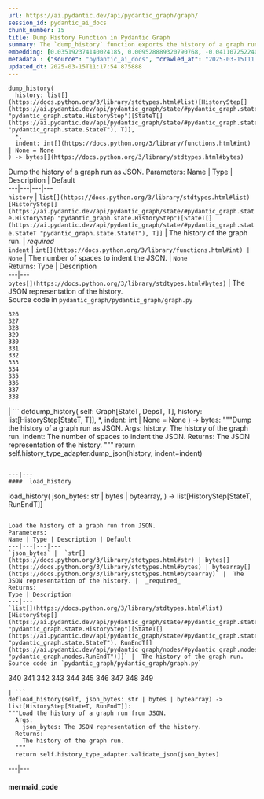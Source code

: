```yaml
---
url: https://ai.pydantic.dev/api/pydantic_graph/graph/
session_id: pydantic_ai_docs
chunk_number: 15
title: Dump History Function in Pydantic Graph
summary: The `dump_history` function exports the history of a graph run as JSON. It requires a `history` parameter, which is a list of `HistoryStep` objects. An optional `indent` parameter can be specified for formatting the output.
embedding: [0.035192374140024185, 0.009528889320790768, -0.04110725224018097, -0.033548083156347275, 0.038184069097042084, 0.01173840370029211, -0.05088164284825325, -0.0004471127176657319, -0.0088152214884758, 0.03649410605430603, 0.014730098657310009, -0.020302414894104004, 0.013405531644821167, -0.06627402454614639, 0.012309337966144085, 0.03165258467197418, -0.011852591298520565, 0.04247749224305153, 0.006074738223105669, 0.04624565690755844, 0.016477156430482864, -0.013405531644821167, 0.04282005503773689, 0.01605466566979885, 0.03535223752260208, -0.01686539128422737, -0.02066781185567379, 0.04001105949282646, 0.025143936276435852, -0.015746360644698143, -0.04882628098130226, -0.018064353615045547, -0.026856737211346626, 0.007416433189064264, 0.023819368332624435, -0.0021267293486744165, 0.005909167230129242, 0.011909684166312218, 0.006788406055420637, 0.011555705219507217, 0.02135293371975422, -0.07641381025314331, -0.0035854659508913755, 0.055175065994262695, -0.01590622216463089, 0.011315912939608097, -0.0089522460475564, 0.041723862290382385, -0.004992818459868431, 0.016191689297556877, -0.03208649531006813, 0.007713318802416325, -0.024047741666436195, -0.0469079427421093, -0.04932870343327522, -0.0042306212708354, -0.016579924151301384, -0.0054552750661969185, -0.027336321771144867, -0.02557784505188465, 0.017619024962186813, -0.020656393840909004, 0.0012681873049587011, 0.061478178948163986, -0.02598891779780388, 0.02576054446399212, 0.005249738693237305, 0.043779224157333374, 0.007079582195729017, -0.010939096100628376, 0.008312799967825413, 0.04393908381462097, -0.018989266827702522, -0.05668233335018158, 0.0023208470083773136, -0.05663665756583214, 0.024573002010583878, 0.055175065994262695, 0.0009484642068855464, -0.035671960562467575, 0.0023722308687865734, 0.030259504914283752, -0.038892026990652084, 0.002793294843286276, 0.013805185444653034, -0.04741036519408226, -0.01792732998728752, -0.03991970792412758, 0.022003797814249992, -0.037978533655405045, 0.002504973206669092, -0.021923867985606194, -0.06458406150341034, 0.01884082332253456, 0.05389617383480072, -0.027062274515628815, 0.005335378926247358, -0.01777888648211956, -0.03176677227020264, 0.0003461287706159055, 0.006400170736014843, -0.03665396571159363, -0.053302403539419174, 0.01085345633327961, 0.026674039661884308, 0.058646347373723984, 0.013291344977915287, 0.04035361856222153, -0.006200343836098909, 0.0013623913982883096, -0.055631812661886215, -0.011875428259372711, -0.018932173028588295, 0.018429750576615334, -0.017413487657904625, 0.024778537452220917, -0.03131002187728882, 0.005315396003425121, 0.010590827092528343, -0.010870584286749363, -0.06613700091838837, -0.07088717073202133, 0.00017083417333196849, -0.018555356189608574, 0.005503804422914982, -0.0019540218636393547, -0.05302835628390312, -0.0018983556656166911, -0.029346009716391563, 0.03414185717701912, 0.009020757861435413, -0.019685806706547737, 0.0130058778449893, -0.07824080437421799, 0.017310719937086105, 0.0208961870521307, -0.034735627472400665, 0.016397226601839066, 0.0031686839647591114, 0.05695638060569763, 0.0352608859539032, -0.020610719919204712, -0.02598891779780388, 0.0019939872436225414, 0.007975948974490166, 0.034530092030763626, -0.03743043541908264, 0.038435280323028564, -0.0013616776559501886, -0.008426986634731293, 0.05412454903125763, 0.06604564934968948, 0.016317294910550117, -0.024938398972153664, 0.025509333238005638, 0.0021609854884445667, 0.024435976520180702, 0.025372309610247612, 0.007410724181681871, 0.014878541231155396, -0.031058812513947487, 0.03555777296423912, -0.023237016052007675, -0.04441867023706436, -0.022825943306088448, 0.04759306088089943, -0.0506075955927372, -0.004259168170392513, -0.03441590443253517, -0.030305178835988045, -0.017310719937086105, -0.060747381299734116, 0.01173840370029211, 0.041952233761548996, 0.0078046685084700584, 0.008124391548335552, -0.06942558288574219, -0.012617642059922218, -0.01611175946891308, -0.033319711685180664, -0.02598891779780388, -0.012138057500123978, -0.05407887324690819, -0.022757431492209435, -0.08253422379493713, -0.028752239421010017, 0.012195151299238205, 0.07399304956197739, 0.016888229176402092, 0.07093284279108047, -0.015369544737040997, 0.009094979614019394, 0.010836328379809856, -0.03067057766020298, -0.008341346867382526, -0.012960202991962433, 0.06449270993471146, 0.005018510390073061, -0.006948267575353384, 0.054261572659015656, -0.01704809069633484, 0.05229755863547325, 0.004436157643795013, -0.013519718311727047, 0.010191172361373901, -0.023031478747725487, -0.016979578882455826, -0.012434943579137325, 0.01717369630932808, -0.06348786503076553, -0.001293165609240532, 0.016248783096671104, -0.009922834113240242, -0.001767040928825736, 0.020382344722747803, -0.011264529079198837, -0.045880261808633804, 0.00971158780157566, 0.005869201850146055, 0.028957774862647057, 0.01744774542748928, 0.039805520325899124, -0.00420492934063077, -0.00679411506280303, 0.003591175191104412, -0.010567989200353622, 0.014764354564249516, -0.04419029504060745, 0.011647054925560951, 0.055905863642692566, 0.023865044116973877, -0.01904636062681675, -0.02808995544910431, -0.008352764882147312, -0.014889960177242756, 0.0016428626840934157, -0.01995985396206379, -0.015164008364081383, 0.0416325107216835, 0.005880620796233416, -0.004316261503845453, 0.028866425156593323, 0.007296537049114704, 0.004153545014560223, -0.0022908728569746017, 0.03062490187585354, -0.00019054923905059695, -0.06832938641309738, 0.006131831556558609, 0.02877507545053959, 0.0034941164776682854, 0.010059857740998268, -0.00012310766032896936, -0.047730088233947754, -0.02312282845377922, -0.029117636382579803, -0.012503455393016338, -0.0308532752096653, -0.02284878119826317, 0.0060519007965922356, 0.06440135836601257, -0.016214527189731598, -0.005372489336878061, 0.024207603186368942, -0.025463659316301346, -0.011589961126446724, 0.03046504035592079, -0.024298952892422676, -0.040102407336235046, -0.017607606947422028, 0.012058126740157604, 0.0021709767170250416, 0.028980612754821777, 0.02745050936937332, -0.007736156228929758, 0.03181244432926178, 0.0016385806957259774, 0.026856737211346626, 0.018783729523420334, -0.034735627472400665, 0.01765328086912632, 0.03338822349905968, 0.0078046685084700584, 0.03304566442966461, 0.0019497397588565946, 0.007821796461939812, -0.012355012819170952, 0.014752935618162155, 0.03644843026995659, 0.0009206311660818756, 0.02241487056016922, 0.011841172352433205, 0.020827673375606537, -0.015666430816054344, -0.012697573751211166, 0.0025192464236170053, 0.012834597378969193, 0.05526641756296158, 0.01323425117880106, -0.016774041578173637, -0.011607089079916477, -0.03832109272480011, 0.010921968147158623, 0.017664698883891106, -0.01109324861317873, 0.05279998108744621, -0.030807601287961006, -0.048415206372737885, 0.05654530972242355, 0.0015243939124047756, -0.02715362422168255, -0.00047601625556126237, -0.002603459171950817, 0.032177843153476715, 0.003979410510510206, 0.03505535051226616, 0.028432516381144524, -0.021444283425807953, -0.007125257048755884, -0.02349964529275894, -0.02534947171807289, -0.06070170924067497, 0.03955431282520294, 0.051703788340091705, -0.03699652478098869, -0.026628363877534866, -0.01671694964170456, 0.0016457174206152558, -0.007399305235594511, 0.044030435383319855, -0.024527326226234436, 0.006822661962360144, -0.009665913879871368, 0.04389340803027153, 0.05106434226036072, -0.02439030259847641, -0.03571763262152672, -0.009957090020179749, 0.023636668920516968, 0.013907953165471554, -0.05225188285112381, 0.0028304054867476225, -0.028912100940942764, -0.08029616624116898, -0.021615562960505486, 0.048186834901571274, 0.002395068295300007, 0.041929397732019424, -0.016602762043476105, -0.03535223752260208, 0.02274601347744465, 0.02349964529275894, 0.04345950111746788, 0.016454318538308144, -0.01653425022959709, -0.02071348764002323, -0.03669964149594307, -0.0169224850833416, 0.013188576325774193, 0.00853546429425478, 0.005095586180686951, -0.0033884935546666384, -0.023750856518745422, -0.031081650406122208, -0.031241511926054955, 0.0013766647316515446, -0.03907472640275955, 0.007810377981513739, 0.030533552169799805, -0.02274601347744465, 0.019662968814373016, 0.025052586570382118, 0.014604493044316769, -0.008592557162046432, -0.040056731551885605, -0.026057429611682892, -0.002573485253378749, 0.012640479952096939, 0.017162278294563293, 0.05229755863547325, 0.012457780539989471, 0.00035736901918426156, 0.01301729679107666, 0.005309686530381441, -0.03500967472791672, 0.005720759276300669, 0.0297114085406065, -0.01531245093792677, 0.011669891886413097, 0.019674386829137802, 0.04247749224305153, -0.029688570648431778, -0.0068169524893164635, 0.001942603150382638, 0.015301032923161983, 0.014604493044316769, 0.023750856518745422, -0.024047741666436195, 0.036334242671728134, 0.012480618432164192, -0.024755699560046196, 0.0034798430278897285, 0.011966777965426445, -0.008569720201194286, 0.010693594813346863, 0.016442900523543358, 0.061432503163814545, 0.00662283506244421, 0.015495150350034237, -0.025189610198140144, 0.01383944135159254, 0.005463839042931795, -0.005852073896676302, -0.06568025052547455, 0.0025535025633871555, -0.051247041672468185, 0.008672487922012806, 0.0269937627017498, 0.010231138207018375, 0.04430448263883591, -0.031972307711839676, -0.041198600083589554, -0.01615743339061737, -0.043322477489709854, -0.03765881061553955, 0.06883180886507034, 0.032132167369127274, -0.05581451207399368, 0.04065050557255745, -0.04695361480116844, -0.0009805791778489947, 0.010231138207018375, 0.018909335136413574, 0.04343666136264801, 0.031469885259866714, -0.026057429611682892, -0.015004146844148636, 0.013873697258532047, 0.005092731676995754, -0.03386780619621277, -0.017287883907556534, -0.007553457282483578, 0.055905863642692566, 0.02276884950697422, -0.02391071803867817, -0.050972990691661835, 0.023042898625135422, -0.03437022864818573, 0.044784065335989, -0.011481483466923237, 0.0767335370182991, -0.04229479283094406, -0.028638051822781563, -0.021444283425807953, -0.02228926494717598, -0.012914528138935566, 0.04302559047937393, -0.03258891403675079, 0.025714870542287827, -0.06764426827430725, -0.01615743339061737, 0.024344628676772118, 0.0015814873622730374, 0.025212448090314865, 0.029208986088633537, -0.014810029417276382, 0.032657425850629807, 0.02717646025121212, -0.008084425702691078, 0.020553626120090485, 0.014570237137377262, -0.009163491427898407, 0.0011404408141970634, 0.004815828520804644, 0.014912797138094902, -0.0322691909968853, -0.008090135641396046, 0.03236054256558418, 0.03998821973800659, 0.006708475295454264, -0.04437299445271492, -0.009762972593307495, -0.00691972067579627, -0.04220344498753548, 0.010705013759434223, 0.007130966521799564, -0.014010721817612648, -0.027359159663319588, -0.0046017286367714405, 0.004070759750902653, -0.012857435271143913, 0.03902905061841011, 0.008090135641396046, -0.010037020780146122, -0.0063773333095014095, 0.05823527276515961, -0.061204131692647934, -0.033822134137153625, 0.04186088591814041, -0.04220344498753548, -0.037042200565338135, -0.033776458352804184, 0.027815906330943108, 0.04199790954589844, 0.0013445497024804354, -0.09166917204856873, 0.004795846063643694, -0.03569479659199715, 0.02624012902379036, -0.001354541047476232, 0.008683906868100166, 5.343585871742107e-05, 0.0171965342015028, -0.0006565741496160626, 0.00947179552167654, 0.00661712558940053, -0.015026983805000782, -0.016043247655034065, 0.02094186097383499, -0.008957955054938793, -0.021592725068330765, -0.021410027518868446, 0.025829056277871132, -0.014878541231155396, 0.000971301575191319, 0.03199514374136925, 0.021558469161391258, -0.085320383310318, 0.028957774862647057, -0.013965046964585781, 0.026833901181817055, 0.009351899847388268, -0.02023390308022499, 0.03665396571159363, -0.008997920900583267, -0.03674531728029251, -0.008444114588201046, 0.004987108986824751, 0.005840655416250229, -0.0002670900721568614, 0.019080616533756256, -0.0022894456051290035, 0.0020967551972717047, 0.019617294892668724, 0.00108620198443532, 0.012788922525942326, 0.03206365555524826, -0.02466435171663761, -0.009614529088139534, -0.0013474043225869536, 0.0035112444311380386, 0.0020539353135973215, 0.02185535617172718, -0.06490378081798553, -0.02307715453207493, -0.008404149673879147, 0.006291693076491356, -0.003471279051154852, 0.009488923475146294, 0.00019161973614245653, 0.004755880683660507, -0.02170691266655922, 0.03441590443253517, 0.029391685500741005, -0.021969541907310486, 0.03619721904397011, 0.046062957495450974, 0.026422828435897827, -0.02484704926609993, 0.009329061955213547, 0.05613423511385918, -0.028432516381144524, 0.028660889714956284, -0.03370794653892517, 0.009546017274260521, -0.03373078256845474, -0.024710025638341904, -0.03606019541621208, -0.025463659316301346, -0.007005360908806324, -0.07102419435977936, -0.0055694617331027985, 0.0015101205790415406, 0.014867122285068035, -0.03110448643565178, -0.0002972425427287817, -0.01681971736252308, -0.0006287411088123918, -0.001146863796748221, -0.05914876610040665, -0.04069617763161659, 0.02765604481101036, 0.004681659396737814, -0.006217471789568663, -0.006217471789568663, 0.011310203932225704, 0.029186148196458817, -0.015974733978509903, -0.05951416492462158, 0.034278880804777145, 0.014090652577579021, -0.018475426360964775, -0.00208961870521307, 0.038480956107378006, -0.014935635030269623, -0.0026791079435497522, 0.000202324750716798, 0.003031659871339798, -0.01623736508190632, 0.017870236188173294, -0.025714870542287827, 0.007119547575712204, -0.02580621838569641, -0.013690998777747154, -0.012229407206177711, 0.00864965096116066, -0.020976116880774498, 0.01940033957362175, 0.044989604502916336, -0.057276103645563126, 0.011943940073251724, 0.01653425022959709, 0.023590994998812675, 0.005058475770056248, 0.003545500570908189, -0.009271969087421894, -0.01912629045546055, 0.03322836011648178, -0.018829405307769775, -0.006280274596065283, -0.04672524333000183, -0.02576054446399212, 0.034735627472400665, -0.0018070063088089228, -0.04062766581773758, 0.009768681600689888, 0.01805293560028076, 0.008615395054221153, -0.011898265220224857, 0.008455533534288406, 0.033593758940696716, 0.006034772843122482, 4.24632198701147e-05, 0.03418752923607826, 0.03329687565565109, 0.03222351893782616, -0.02697092480957508, 0.01496989093720913, -0.008438405580818653, 0.011806916445493698, 0.003399912267923355, -0.01276608556509018, 0.028455352410674095, 0.01572352461516857, -0.00019661540864035487, -0.017036672681570053, -0.024550164118409157, -0.0409245528280735, -0.03603735566139221, -4.4336597056826577e-05, -0.024732863530516624, 0.027770232409238815, -0.01174982264637947, -0.001016976311802864, 0.0017042381223291159, 0.027975767850875854, 0.011607089079916477, -0.008855187334120274, 0.02464151382446289, 0.03622005507349968, -0.0066456724889576435, 0.026537014171481133, 0.047273337841033936, -0.008512626402080059, 0.010693594813346863, -0.01950310729444027, 0.022551894187927246, 0.00022980094945523888, -0.007713318802416325, 0.06622835248708725, -0.05490101873874664, -0.004436157643795013, -0.03016815520823002, -0.010008473880589008, 0.05499236658215523, -0.006057610269635916, 7.435523730237037e-05, -0.0088152214884758, 0.029642896726727486, 0.0020767725072801113, -0.018601031973958015, -0.020724905654788017, -0.0030973171815276146, -0.003556919051334262, -0.01092767808586359, 0.0416325107216835, 0.002278026891872287, 0.028501028195023537, 0.032885801047086716, -0.04551486298441887, 0.021821100264787674, -0.02694808691740036, -0.0219581238925457, -0.005563752260059118, -0.02150137722492218, 0.025851894170045853, -0.011852591298520565, 0.005672229919582605, -4.833982529817149e-06, -0.021718330681324005, -0.01811002753674984, 0.04051348194479942, -0.041449811309576035, 0.006348786875605583, 0.0026277240831404924, 0.006074738223105669, 0.012526293285191059, 0.008284253068268299, -0.024687187746167183, -0.016420062631368637, 0.016682693734765053, 0.017561931163072586, -0.035192374140024185, -0.034073345363140106, 0.008655359968543053, -0.025692032650113106, -0.005009946413338184, 0.003565483260899782, -0.007627679035067558, -0.012492037378251553, -0.03946296125650406, 0.010214010253548622, 0.0030516425613313913, 0.017265046015381813, -0.044076107442379, -0.0018769457237794995, -0.007302246522158384, 0.01519826427102089, -0.025623520836234093, 0.0016285893507301807, -0.014501725323498249, 0.025874732062220573, 0.03199514374136925, -0.016979578882455826, -0.004453285597264767, -0.06814669072628021, -0.02241487056016922, 0.0253037977963686, 0.013999302871525288, 0.018806567415595055, -0.0009955662535503507, 0.006417298689484596, 0.007416433189064264, -0.03000829368829727, 0.04414461925625801, 0.019902760162949562, 0.018646705895662308, 0.008152938447892666, -0.025737706571817398, 0.044281646609306335, -0.03528372570872307, -0.009089269675314426, -0.0013110073050484061, 0.02624012902379036, -0.015894804149866104, -0.04208925738930702, -0.0007985940319485962, 0.03252040222287178, 0.006228890269994736, -0.034256044775247574, -0.021923867985606194, -0.016191689297556877, -0.005532350856810808, 0.0025363746099174023, 0.010921968147158623, -0.02256331406533718, 0.024732863530516624, -0.021592725068330765, 0.022814525291323662, -0.02489272505044937, -0.002592040691524744, 0.021204490214586258, 0.01508407760411501, 0.016340132802724838, 0.0011211717501282692, 0.039622824639081955, -0.041449811309576035, -0.02309999242424965, -0.0009349044994451106, -0.02788441814482212, -0.027336321771144867, -0.051658112555742264, 0.02993978187441826, 0.009563145227730274, -0.00914065446704626, 0.003091607941314578, 0.03067057766020298, -0.07746433466672897, -0.024207603186368942, 0.04905465245246887, -0.0027105093467980623, 0.0030202411580830812, 0.023168504238128662, -0.0226660817861557, 0.007821796461939812, 0.0017256481805816293, -0.05019652098417282, -0.024984074756503105, -0.02783874422311783, 0.016214527189731598, 0.005029928870499134, 0.025897568091750145, -0.005489530973136425, 0.016876811161637306, -0.009620239026844501, 0.010019892826676369, -0.020656393840909004, -0.01600898988544941, -0.012480618432164192, 0.005880620796233416, 0.011875428259372711, 0.04409894719719887, -0.0036454140208661556, 0.0013152892934158444, 0.028409678488969803, 0.018372658640146255, 0.03137853369116783, 0.022277846932411194, -0.0140678146854043, -0.03692801296710968, -0.013987883925437927, -0.05599721148610115, 0.039805520325899124, 0.002779021393507719, 0.03089895099401474, 0.03857230395078659, -0.047730088233947754, 0.015106914564967155, -0.024687187746167183, 0.002369376365095377, -0.0012774649076163769, 0.0212501659989357, -0.015072658658027649, -0.023613832890987396, 0.024710025638341904, -0.02102179266512394, 0.04923735186457634, -0.014615911990404129, 0.021078884601593018, 0.004630275070667267, 0.0027875856030732393, 0.03717922419309616, 0.007884599268436432, -0.011367296800017357, -0.023031478747725487, 0.000780752336140722, -0.00030259505729191005, 0.022003797814249992, 0.0067712776362895966, -0.011681310832500458, -0.0467480793595314, 0.0029802757780998945, -0.012731829658150673, -0.01555224321782589, -0.009386155754327774, 0.023750856518745422, -0.024230441078543663, -0.013645323924720287, 0.009723006747663021, -0.012092383578419685, -0.017584769055247307, 0.0031001719180494547, -0.005640828516334295, 0.0053211054764688015, -0.02254047617316246, -0.0016171707538887858, -0.017413487657904625, 0.023865044116973877, 0.017082346603274345, 0.024321790784597397, 0.02033667080104351, -0.0056836484000086784, -0.016100339591503143, 0.018018677830696106, 0.013188576325774193, -0.0134968813508749, 0.015255358070135117, -0.025463659316301346, 0.04019375890493393, 0.030328016728162766, -0.016454318538308144, -0.0030801892280578613, -0.017961585894227028, 0.020428020507097244, -0.002960293088108301, 0.03039652854204178, -0.04855223000049591, -0.005184081383049488, 0.021033210679888725, 0.01020830124616623, -0.0003377431712578982, -0.04396192356944084, 0.022140823304653168, 0.009049304760992527, -0.01543805655092001, -0.017310719937086105, 0.007793249562382698, 0.04672524333000183, 0.030099643394351006, 0.014821448363363743, 0.00021766861027572304, -0.007342211902141571, -0.0051869358867406845, 0.006183215882629156, 0.017561931163072586, -0.004707351326942444, 0.003825258230790496, -0.028204141184687614, 0.04199790954589844, 0.01611175946891308, 0.038937702775001526, -0.025509333238005638, 0.03144704923033714, -0.005540914833545685, 0.02343113347887993, 0.004207783844321966, 0.044989604502916336, -0.038229744881391525, 0.016351550817489624, -0.05686503276228905, 0.07458682358264923, 0.010214010253548622, 0.015015565790235996, 0.003839531447738409, -0.017710374668240547, -0.020679231733083725, 0.019697224721312523, -0.01613459549844265, 0.017664698883891106, -0.01346262451261282, -0.03875500336289406, -0.02031383290886879, 0.01590622216463089, 0.029642896726727486, -0.00876383762806654, -0.019446013495326042, -0.01116747036576271, -0.016899647191166878, 0.0019012104021385312, 0.00459601916372776, -0.008843768388032913, 0.02555500902235508, 0.05065326765179634, -0.014239095151424408, 0.010824909433722496, -0.010413836687803268, 0.002192386658862233, -0.029551547020673752, 0.037270575761795044, 0.005892039276659489, -0.028866425156593323, 0.009665913879871368, 0.002910336246713996, 0.020393764600157738, 0.004852939397096634, -0.03039652854204178, 0.014239095151424408, -0.018018677830696106, 0.04638268053531647, 0.032885801047086716, 0.0037881473544985056, 0.02669687569141388, 0.056088559329509735, 0.02436746470630169, 0.02388788014650345, 0.006531485356390476, 0.046588219702243805, -0.009334771893918514, 0.02651417814195156, 0.029323173686861992, 0.0311273243278265, 0.022197915241122246, 0.00919203832745552, 0.03416469320654869, 0.0064230081625282764, -0.038024209439754486, 0.008843768388032913, 0.030761927366256714, 0.05302835628390312, 0.017824560403823853, 0.03208649531006813, 0.0060404823161661625, -0.00459030969068408, 0.0050527662970125675, -0.007896018214523792, -0.009112107567489147, 0.02320276014506817, 0.04236330837011337, 0.03530656173825264, 0.004150690510869026, -0.051018666476011276, -0.0026876721531152725, 0.058006901293992996, -0.014615911990404129, 0.025280959904193878, 0.01301729679107666, 0.024253278970718384, 0.00017868450959213078, 0.004541780333966017, 0.0009220584761351347, 0.010670757852494717, -0.06321381777524948, -0.0024807085283100605, -0.009585983119904995, 0.0039394451305270195, -0.0021410027984529734, -0.041221439838409424, -0.0267197135835886, 0.010253975167870522, 0.021592725068330765, -0.010493767447769642, -0.05152108892798424, 0.021284421905875206, -0.026377152651548386, 0.02276884950697422, 0.008061588741838932, -0.009979926981031895, 0.010893421247601509, 0.008164356462657452, -0.02411625348031521, -0.03320552408695221, 1.0019223736890126e-05, 0.013576812110841274, 0.0425003319978714, -0.0269937627017498, -0.025258122012019157, -0.0030059677083045244, -0.026331478729844093, -0.009197747334837914, -0.010813490487635136, 0.004567472264170647, 0.01162421703338623, 0.027747394517064095, 0.032155007123947144, 0.06198060140013695, 0.03482697531580925, -0.002544938586652279, 0.018406914547085762, 0.008855187334120274, -0.009854321368038654, -0.021010372787714005, 0.020964698866009712, -0.0028204142581671476, 0.024573002010583878, -0.001662845374085009, 7.127755088731647e-05, 0.03363943472504616, 0.010493767447769642, -0.006965395528823137, 0.006714184302836657, -0.02191244810819626, 0.0002624512417241931, -0.021547051146626472, -0.03608303144574165, 0.02674255147576332, 0.004521797876805067, 0.015266776084899902, 0.0032942895777523518, 0.026582689955830574, 0.006537194829434156, 0.006828371435403824, -0.018646705895662308, 0.012800341472029686, -0.03400483354926109, -0.015129752457141876, -0.010259685106575489, 0.003468424314633012, -0.02349964529275894, -0.005181226413697004, 0.005386762786656618, 0.022757431492209435, -0.03642559424042702, -0.0042448947206139565, 0.0037053620908409357, -0.04905465245246887, -0.006137541029602289, 0.014204839244484901, -0.0056265550665557384, -0.026103105396032333, -0.026582689955830574, -0.025966079905629158, -0.009557436220347881, 0.024527326226234436, -0.014250514097511768, -0.011127504520118237, -0.0039194622077047825, -0.0018626723904162645, -0.0068740458227694035, 0.009089269675314426, -0.028752239421010017, 0.004159254487603903, -0.008210031315684319, 0.008124391548335552, 0.003297144081443548, -0.023865044116973877, -0.008272834122180939, 0.04896330460906029, 0.010076985694468021, 0.03882351517677307, -0.017390651628375053, 0.008152938447892666, 0.043139778077602386, 0.023339783772826195, -0.0009941388852894306, -0.008204322308301926, -0.012914528138935566, 0.014079233631491661, -0.02786158211529255, 0.014638748951256275, 0.006577160209417343, -0.003502680454403162, 0.019491689279675484, -0.003659687237814069, 0.008626813068985939, 0.003725344780832529, 0.014992727898061275, -0.01995985396206379, -0.007519201375544071, 0.002253762213513255, -0.020702067762613297, 0.027975767850875854, -0.00924342218786478, 0.0012874562526121736, -0.03153839707374573, -0.03261175379157066, 0.017482001334428787, -0.039348773658275604, -0.014467468485236168, 0.013850860297679901, -0.02509826049208641, -0.008820931427180767, -0.013736673630774021, -0.014227676205337048, 0.005635119043290615, -0.010271103121340275, 0.016328712925314903, 0.01975431852042675, 0.05791554972529411, 0.003191521391272545, -0.00638875225558877, 0.01394220907241106, -0.006046191789209843, -0.01173840370029211, -0.020930442959070206, 0.03626573085784912, 0.003813839517533779, -0.02312282845377922, -0.012663316912949085, -0.0030259503982961178, 0.00911781657487154, -0.0018598176538944244, 0.02343113347887993, -0.010807781480252743, 0.015152589417994022, 0.017961585894227028, 1.844384678406641e-05, 0.011898265220224857, 0.0267197135835886, 0.029642896726727486, 0.000145320562296547, -0.024093417450785637, 0.009517470374703407, 0.012514874339103699, 0.009905706159770489, -0.005480966996401548, 0.011350168846547604, 0.019411757588386536, 0.01062508299946785, -0.0565909817814827, 0.01977715641260147, 0.0059833889827132225, -0.026651201769709587, 0.004250604193657637, 0.008997920900583267, 0.01919480226933956, -0.025646356865763664, 0.029779920354485512, 0.01651141233742237, 0.0020696360152214766, -0.008369892835617065, -0.02763320878148079, 0.033319711685180664, -0.005095586180686951, 0.0052640121430158615, -0.005680793896317482, -0.008798093535006046, 0.011692729778587818, 0.027930093929171562, 0.023773694410920143, -0.033319711685180664, -0.02489272505044937, 0.002489272505044937, -0.018018677830696106, -0.00959740113466978, 0.020519370213150978, 0.018760893493890762, 0.03181244432926178, -0.023842206224799156, -0.014239095151424408, 0.03459860384464264, -9.010053327074274e-05, 0.01592906005680561, -0.018144283443689346, 0.018498262390494347, 0.000558088009711355, 0.013142901472747326, 0.021649818867444992, 0.007656225468963385, 0.010807781480252743, -0.00620605330914259, 0.034507252275943756, 0.01937750168144703, 0.009283388033509254, -0.007753284182399511, -0.0011746968375518918, 0.028021443635225296, 0.028980612754821777, 0.017973003908991814, -0.0171965342015028, -0.007524910848587751, 0.033776458352804184, -0.030076805502176285, 0.00028279077378101647, 0.014673004858195782, -0.0233740396797657, 0.029665732756257057, 0.018475426360964775, 0.03466711565852165, -0.03644843026995659, -0.013907953165471554, 0.009717297740280628, 0.02692524902522564, 0.029802758246660233, -0.002870370866730809, -0.029208986088633537, -0.005706485826522112, -0.02023390308022499, -0.0033770748414099216, 0.021489957347512245, -0.0006744158454239368, 0.047044966369867325, 0.02220933511853218, 0.012377849780023098, -0.0021966686472296715, -0.018292726948857307, -0.02289445511996746, 0.0091292355209589, -0.010088404640555382, 0.009951380081474781, -0.027039436623454094, 0.001956876367330551, -0.01092767808586359, -0.027815906330943108, -0.02046227641403675, -0.04535499960184097, -0.019891342148184776, -0.024230441078543663, 0.009780100546777248, 0.016933903098106384, 0.005669374950230122, 0.009374736808240414, 0.00964878499507904, -0.009226294234395027, 0.030099643394351006, -0.019137708470225334, -0.011898265220224857, -0.0208961870521307, -0.01358823012560606, 0.007399305235594511, 0.008415567688643932, -0.019229058176279068, -0.02507542259991169, 0.01276608556509018, 0.0036825246643275023, -0.012286501005291939, -0.00847266148775816, 0.009757262654602528, -0.022597569972276688, 0.024984074756503105, -0.024732863530516624, -0.009574564173817635, 0.005660810973495245, 0.02411625348031521, 0.013770929537713528, 0.0004988536238670349, -0.014022139832377434, 0.005786416586488485, -0.005118423607200384, 0.00872387271374464, -0.004550344310700893, 0.00914065446704626, 0.01821279712021351, -0.05234323441982269, 0.013177158311009407, 0.004347662907093763, -0.006308821029961109, -0.01361106801778078, -0.0015843419823795557, 0.029551547020673752, -0.0017998695839196444, 0.0027990040834993124, 0.0003975128347519785, 0.0382525809109211, -0.017013834789395332, 0.02509826049208641, 0.008095844648778439, 0.03199514374136925, 0.004316261503845453, -0.003354237647727132, 0.05111001804471016, 0.011601380072534084, 0.011955359019339085, 0.008872315287590027, -0.0008207177161239088, -0.05188648775219917, -0.01044809352606535, -0.004290569573640823, 0.022426290437579155, -0.005752160679548979, 0.005343942902982235, 0.005132697056978941, 0.011241691187024117, 0.0008556874236091971, 0.01952594518661499, -0.01108182966709137, 0.00686262734234333, -0.0032314867712557316, 0.029346009716391563, 0.014284770004451275, 0.00853546429425478, -0.017584769055247307, -0.00467880442738533, 0.040559154003858566, -0.01277750451117754, -0.0056579564698040485, -0.013542555272579193, 0.02765604481101036, -0.026354316622018814, -0.02486988715827465, -0.024435976520180702, 0.013028714805841446, -0.0031087358947843313, 0.04487541690468788, 0.011886847205460072, -0.011532868258655071, -0.02343113347887993, -0.00226660817861557, 0.007998785935342312, -0.01850968226790428, 0.017698954790830612, 0.011664182879030704, 0.04090171679854393, 0.007256571669131517, -0.012183732353150845, 0.01567784883081913, 0.04090171679854393, -0.03770448639988899, -0.01940033957362175, -0.0029802757780998945, -0.0028289782349020243, 0.019320407882332802, -0.0314013734459877, -0.014924216084182262, 0.026331478729844093, 0.0036967978812754154, 0.011001898907124996, -0.001558649935759604, 0.004967126064002514, -0.03302282467484474, 0.0024507343769073486, -0.012537711299955845, 0.014889960177242756, -0.02322559803724289, -0.0395086370408535, 0.015871966257691383, 0.05142974108457565, -0.006046191789209843, 0.006599997635930777, -0.003297144081443548, 0.00679411506280303, 0.006011935416609049, -0.03930310159921646, -0.02343113347887993, 0.05389617383480072, -0.0019226204603910446, 0.02226642705500126, 0.01904636062681675, -0.018418332561850548, 0.012297919020056725, 0.004890050273388624, -0.006337367929518223, -0.07559166848659515, 0.007884599268436432, 0.05668233335018158, 0.03249756619334221, -0.0020039784722030163, -0.017185114324092865, 0.01671694964170456, 0.0352608859539032, 0.003562628524377942, -0.028044279664754868, 2.5625125999795273e-05, -0.0077475751750171185, 0.01773321069777012, 0.006908302195370197, -0.045446351170539856, 0.019662968814373016, -0.005184081383049488, -0.017744630575180054, -0.009945671074092388, -0.007330793421715498, -0.007490654941648245, 0.022574732080101967, 0.006166087929159403, -0.016123177483677864, 0.015529406256973743, -0.03603735566139221, 0.0012260809307917953, -0.04567472264170647, -0.037498947232961655, -0.0032257772982120514, 0.024435976520180702, 0.019548781216144562, 0.019845668226480484, 0.011373006738722324, 0.0003550496185198426, 0.025417983531951904, 0.035443585366010666, 0.0034455868881195784, 0.022677499800920486, -0.023305527865886688, 0.01998269185423851, 0.0014366128016263247, 0.008415567688643932, 0.01578061655163765, -0.01168701983988285, 0.009249131195247173, -0.03302282467484474, -0.03944012522697449, -0.0060975756496191025, 0.007393595762550831, -0.03441590443253517, 0.0031972306314855814, -0.005697921849787235, -0.006594288162887096, -0.009511761367321014, -0.000735791283659637, -0.04878060519695282, 0.015620755963027477, -0.011943940073251724, -0.03185812011361122, 0.019331827759742737, -0.005332523956894875, 0.03500967472791672, -0.005686503369361162, 0.022551894187927246, 0.03158407285809517, 0.03816123306751251, -0.017995841801166534, 0.008741000667214394, 0.010425255633890629, 0.0005634405533783138, -0.010539442300796509, -0.048415206372737885, -0.002489272505044937, 0.001999696483835578, 0.0038794968277215958, -0.021033210679888725, 0.005272576119750738, -0.0006833366933278739, -0.005892039276659489, 0.018852243199944496, -0.015860548242926598, 0.003591175191104412, 0.008512626402080059, 0.014730098657310009, 0.005994807463139296, -0.01879514940083027, 0.013759510591626167, 0.0168425552546978, -0.02102179266512394, -0.013896535150706768, 0.0006790547049604356, -0.02246054634451866, -0.036836665123701096, 0.006639963015913963, 0.01055086124688387, -0.010733559727668762, -0.00022748153423890471, 0.026788225397467613, -0.025943243876099586, -0.030739089474081993, 0.022723175585269928, -0.0335252471268177, 0.021467119455337524, -0.032383378595113754, 0.006354495882987976, -0.024435976520180702, 0.007964530028402805, -0.03290863707661629, 0.01277750451117754, -0.04969409853219986, 0.030145317316055298, 0.0052640121430158615, -0.022277846932411194, 0.008073007687926292, -0.019937017932534218, 0.01323425117880106, -0.022471964359283447, 0.006868336815387011, -0.004610292613506317, 0.014056396670639515, -0.03261175379157066, 0.016168851405382156, -0.021547051146626472, -0.014478887431323528, -0.005272576119750738, -0.003439877647906542, -0.019685806706547737, -0.020039785653352737, -0.02722213603556156, -0.004082178231328726, -0.015186845324933529, 0.01061366405338049, -0.0030544970650225878, -0.026057429611682892]
metadata : {"source": "pydantic_ai_docs", "crawled_at": "2025-03-15T11:17:54.875888", "url_path": "/api/pydantic_graph/graph/", "chunk_size": 3895}
updated_dt: 2025-03-15T11:17:54.875888
---
```

```
dump_history(
  history: list[](https://docs.python.org/3/library/stdtypes.html#list)[HistoryStep[](https://ai.pydantic.dev/api/pydantic_graph/state/#pydantic_graph.state.HistoryStep "pydantic_graph.state.HistoryStep")[StateT[](https://ai.pydantic.dev/api/pydantic_graph/state/#pydantic_graph.state.StateT "pydantic_graph.state.StateT"), T]],
  *,
  indent: int[](https://docs.python.org/3/library/functions.html#int) | None = None
) -> bytes[](https://docs.python.org/3/library/stdtypes.html#bytes)

```

Dump the history of a graph run as JSON.
Parameters:
Name | Type | Description | Default  
---|---|---|---  
`history` |  `list[](https://docs.python.org/3/library/stdtypes.html#list)[HistoryStep[](https://ai.pydantic.dev/api/pydantic_graph/state/#pydantic_graph.state.HistoryStep "pydantic_graph.state.HistoryStep")[StateT[](https://ai.pydantic.dev/api/pydantic_graph/state/#pydantic_graph.state.StateT "pydantic_graph.state.StateT"), T]]` |  The history of the graph run. |  _required_  
`indent` |  `int[](https://docs.python.org/3/library/functions.html#int) | None` |  The number of spaces to indent the JSON. |  `None`  
Returns:
Type | Description  
---|---  
`bytes[](https://docs.python.org/3/library/stdtypes.html#bytes)` |  The JSON representation of the history.  
Source code in `pydantic_graph/pydantic_graph/graph.py`
```
326
327
328
329
330
331
332
333
334
335
336
337
338
```
| ```
defdump_history(
  self: Graph[StateT, DepsT, T], history: list[HistoryStep[StateT, T]], *, indent: int | None = None
) -> bytes:
"""Dump the history of a graph run as JSON.
  Args:
    history: The history of the graph run.
    indent: The number of spaces to indent the JSON.
  Returns:
    The JSON representation of the history.
  """
  return self.history_type_adapter.dump_json(history, indent=indent)

```
  
---|---  
####  load_history
```
load_history(
  json_bytes: str[](https://docs.python.org/3/library/stdtypes.html#str) | bytes[](https://docs.python.org/3/library/stdtypes.html#bytes) | bytearray[](https://docs.python.org/3/library/stdtypes.html#bytearray),
) -> list[](https://docs.python.org/3/library/stdtypes.html#list)[HistoryStep[](https://ai.pydantic.dev/api/pydantic_graph/state/#pydantic_graph.state.HistoryStep "pydantic_graph.state.HistoryStep")[StateT[](https://ai.pydantic.dev/api/pydantic_graph/state/#pydantic_graph.state.StateT "pydantic_graph.state.StateT"), RunEndT[](https://ai.pydantic.dev/api/pydantic_graph/nodes/#pydantic_graph.nodes.RunEndT "pydantic_graph.nodes.RunEndT")]]

```

Load the history of a graph run from JSON.
Parameters:
Name | Type | Description | Default  
---|---|---|---  
`json_bytes` |  `str[](https://docs.python.org/3/library/stdtypes.html#str) | bytes[](https://docs.python.org/3/library/stdtypes.html#bytes) | bytearray[](https://docs.python.org/3/library/stdtypes.html#bytearray)` |  The JSON representation of the history. |  _required_  
Returns:
Type | Description  
---|---  
`list[](https://docs.python.org/3/library/stdtypes.html#list)[HistoryStep[](https://ai.pydantic.dev/api/pydantic_graph/state/#pydantic_graph.state.HistoryStep "pydantic_graph.state.HistoryStep")[StateT[](https://ai.pydantic.dev/api/pydantic_graph/state/#pydantic_graph.state.StateT "pydantic_graph.state.StateT"), RunEndT[](https://ai.pydantic.dev/api/pydantic_graph/nodes/#pydantic_graph.nodes.RunEndT "pydantic_graph.nodes.RunEndT")]]` |  The history of the graph run.  
Source code in `pydantic_graph/pydantic_graph/graph.py`
```
340
341
342
343
344
345
346
347
348
349
```
| ```
defload_history(self, json_bytes: str | bytes | bytearray) -> list[HistoryStep[StateT, RunEndT]]:
"""Load the history of a graph run from JSON.
  Args:
    json_bytes: The JSON representation of the history.
  Returns:
    The history of the graph run.
  """
  return self.history_type_adapter.validate_json(json_bytes)

```
  
---|---  
####  mermaid_code